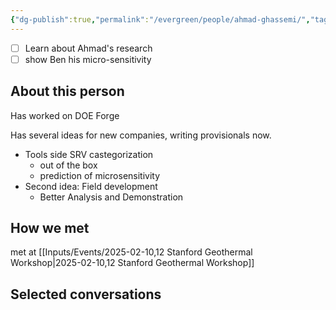 ```yaml
---
{"dg-publish":true,"permalink":"/evergreen/people/ahmad-ghassemi/","tags":["people","geo_eco"]}
---
```


- [ ] Learn about Ahmad's research
- [ ] show Ben his micro-sensitivity
## About this person
Has worked on DOE Forge

Has several ideas for new companies, writing provisionals now.

- Tools side SRV castegorization
	- out of the box
	- prediction of microsensitivity
- Second idea: Field development
	- Better Analysis and Demonstration



## How we met
met at [[Inputs/Events/2025-02-10,12 Stanford Geothermal Workshop\|2025-02-10,12 Stanford Geothermal Workshop]]

## Selected conversations
